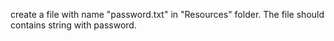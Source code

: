create a file with name "password.txt" in "Resources" folder. The file should contains string with password.